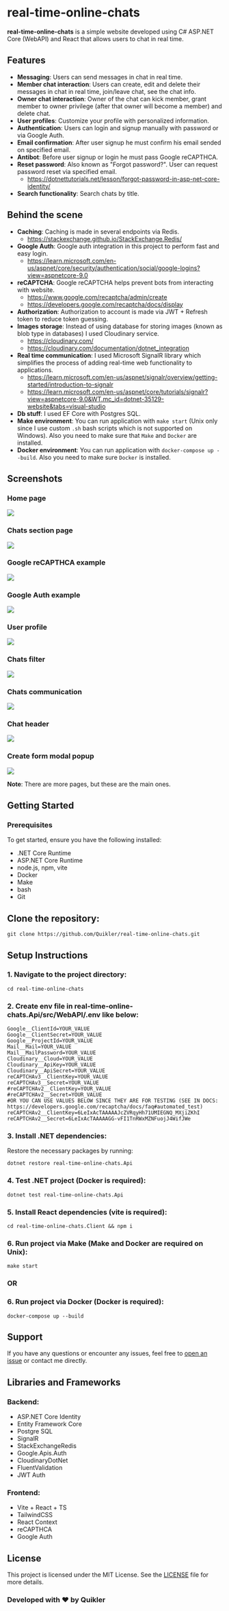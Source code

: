 # real-time-online-chats

**real-time-online-chats** is a simple website developed using C# ASP.NET Core (WebAPI) and React that allows users to chat in real time.

## Features

- **Messaging**: Users can send messages in chat in real time. 
- **Member chat interaction**: Users can create, edit and delete their messages in chat in real time, join/leave chat, see the chat info.
- **Owner chat interaction**: Owner of the chat can kick member, grant member to owner privilege (after that owner will become a member) and delete chat. 
- **User profiles**: Customize your profile with personalized information.
- **Authentication**: Users can login and signup manually with password or via Google Auth.
- **Email confirmation**: After user signup he must confirm his email sended on specified email.
- **Antibot**: Before user signup or login he must pass Google reCAPTHCA.
- **Reset password**: Also known as "Forgot password?". User can request password reset via specified email.
  - https://dotnettutorials.net/lesson/forgot-password-in-asp-net-core-identity/
- **Search functionality**: Search chats by title.

## Behind the scene

- **Caching**: Caching is made in several endpoints via Redis.
  - https://stackexchange.github.io/StackExchange.Redis/
- **Google Auth**: Google auth integration in this project to perform fast and easy login.
  - https://learn.microsoft.com/en-us/aspnet/core/security/authentication/social/google-logins?view=aspnetcore-9.0
- **reCAPTCHA**: Google reCAPTCHA helps prevent bots from interacting with website.
  - https://www.google.com/recaptcha/admin/create
  - https://developers.google.com/recaptcha/docs/display
- **Authorization**: Authorization to account is made via JWT + Refresh token to reduce token guessing.
- **Images storage**: Instead of using database for storing images (known as blob type in databases) I used Cloudinary service.
  - https://cloudinary.com/
  - https://cloudinary.com/documentation/dotnet_integration
- **Real time communication**: I used Microsoft SignalR library which simplifies the process of adding real-time web functionality to applications.
  - https://learn.microsoft.com/en-us/aspnet/signalr/overview/getting-started/introduction-to-signalr
  - https://learn.microsoft.com/en-us/aspnet/core/tutorials/signalr?view=aspnetcore-9.0&WT.mc_id=dotnet-35129-website&tabs=visual-studio
- **Db stuff**: I used EF Core with Postgres SQL.
- **Make environment**: You can run application with ```make start``` (Unix only since I use custom ```.sh``` bash scripts which is not supported on Windows). Also you need to make sure that ```Make``` and ```Docker``` are installed.
- **Docker environment**: You can run application with ```docker-compose up --build```. Also you need to make sure ```Docker``` is installed.

## Screenshots

### Home page

<img src="./.assets/1.jpg" />

### Chats section page

<img src="./.assets/2.jpg" />

### Google reCAPTHCA example

<img src="./.assets/3.jpg" />

### Google Auth example

<img src="./.assets/4.jpg" />

### User profile

<img src="./.assets/5.jpg" />

### Chats filter

<img src="./.assets/6.jpg" />

### Chats communication

<img src="./.assets/7.jpg" />

### Chat header

<img src="./.assets/8.jpg" />

### Create form modal popup

<img src="./.assets/9.jpg" />

**Note**: There are more pages, but these are the main ones.

## Getting Started
### Prerequisites

To get started, ensure you have the following installed:

- .NET Core Runtime
- ASP.NET Core Runtime
- node.js, npm, vite
- Docker
- Make
- bash
- Git

## Clone the repository:

```
git clone https://github.com/Quikler/real-time-online-chats.git
```

## Setup Instructions

### 1. Navigate to the project directory:
```
cd real-time-online-chats
```

### 2. Create env file in real-time-online-chats.Api/src/WebAPI/.env like below:
```
Google__ClientId=YOUR_VALUE
Google__ClientSecret=YOUR_VALUE
Google__ProjectId=YOUR_VALUE
Mail__Mail=YOUR_VALUE
Mail__MailPassword=YOUR_VALUE
Cloudinary__Cloud=YOUR_VALUE
Cloudinary__ApiKey=YOUR_VALUE
Cloudinary__ApiSecret=YOUR_VALUE
reCAPTCHAv3__ClientKey=YOUR_VALUE
reCAPTCHAv3__Secret=YOUR_VALUE
#reCAPTCHAv2__ClientKey=YOUR_VALUE
#reCAPTCHAv2__Secret=YOUR_VALUE
#OR YOU CAN USE VALUES BELOW SINCE THEY ARE FOR TESTING (SEE IN DOCS: https://developers.google.com/recaptcha/docs/faq#automated_test)
reCAPTCHAv2__ClientKey=6LeIxAcTAAAAAJcZVRqyHh71UMIEGNQ_MXjiZKhI
reCAPTCHAv2__Secret=6LeIxAcTAAAAAGG-vFI1TnRWxMZNFuojJ4WifJWe
```

### 3. Install .NET dependencies:
Restore the necessary packages by running:
```
dotnet restore real-time-online-chats.Api
```

### 4. Test .NET project (Docker is required):
```
dotnet test real-time-online-chats.Api
```

### 5. Install React dependencies (vite is required):
```
cd real-time-online-chats.Client && npm i
```

### 6. Run project via Make (Make and Docker are required on Unix):
```
make start
```
### OR

### 6. Run project via Docker (Docker is required):
```
docker-compose up --build
```

## Support

If you have any questions or encounter any issues, feel free to <a href="https://github.com/Quikler/real-time-online-chats/issues">open an issue</a> or contact me directly.

## Libraries and Frameworks

### Backend:
- ASP.NET Core Identity
- Entity Framework Core
- Postgre SQL
- SignalR
- StackExchangeRedis
- Google.Apis.Auth
- CloudinaryDotNet
- FluentValidation
- JWT Auth

### Frontend:
- Vite + React + TS
- TailwindCSS
- React Context
- reCAPTHCA
- Google Auth

## License

This project is licensed under the MIT License. See the [LICENSE](https://github.com/Quikler/real-time-online-chats/blob/master/LICENSE) file for more details.

### Developed with ❤️ by Quikler
